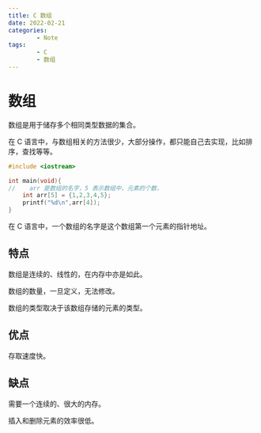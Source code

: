 ```yaml
---
title: C 数组
date: 2022-02-21
categories:
        - Note
tags:
        - C
        - 数组
---
```


# 数组

数组是用于储存多个相同类型数据的集合。

在 C 语言中，与数组相关的方法很少，大部分操作，都只能自己去实现，比如排序，查找等等。

```c
#include <iostream>

int main(void){
//    arr 是数组的名字，5 表示数组中，元素的个数，
    int arr[5] = {1,2,3,4,5};
    printf("%d\n",arr[4]);
}

```

在 C 语言中，一个数组的名字是这个数组第一个元素的指针地址。

## 特点

数组是连续的、线性的，在内存中亦是如此。

数组的数量，一旦定义，无法修改。

数组的类型取决于该数组存储的元素的类型。

## 优点

存取速度快。

## 缺点

需要一个连续的、很大的内存。

插入和删除元素的效率很低。

